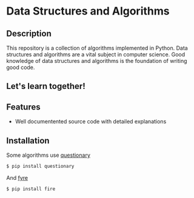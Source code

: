# Data Structures and Algorithms

## Description
This repository is a collection of algorithms implemented in Python. Data structures and algorithms are a vital subject in computer science. Good knowledge of data structures and algorithms is the foundation of writing good code.

Let's learn together!
---
## Features
* Well documentented source code with detailed explanations

## Installation
Some algorithms use [questionary](https://github.com/tmbo/questionary)  
```bash
$ pip install questionary
```
And [fyre](https://github.com/google/python-fire)
```bash
$ pip install fire
```
